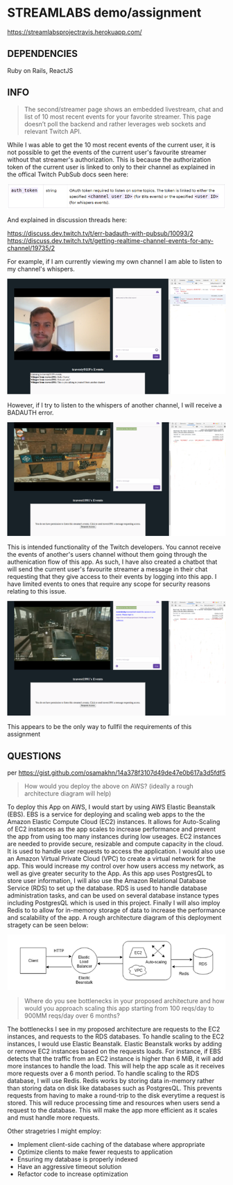 # STREAMLABS demo/assignment

https://streamlabsprojectravis.herokuapp.com/

## DEPENDENCIES

Ruby on Rails, ReactJS

## INFO
>The second/streamer page shows an embedded livestream, chat and list of 10 most recent events for your favorite streamer. This page doesn’t poll the backend and rather leverages web sockets and relevant Twitch API.

While I was able to get the 10 most recent events of the current user, it is not possible to get the events of the current user's favourite streamer without that streamer's authorization. This is because the authorization token of the current user is linked to only to their channel as explained in the offical Twitch PubSub docs seen here:

![twitch_docs](https://github.com/tgritter/streamlabs_assignment/blob/master/readme_images/twitch_docs_auth_token.png)

And explained in discussion threads here:

https://discuss.dev.twitch.tv/t/err-badauth-with-pubsub/10093/2
https://discuss.dev.twitch.tv/t/getting-realtime-channel-events-for-any-channel/19735/2

For example, if I am currently viewing my own channel I am able to listen to my channel's whispers.

![current_user_channel](https://github.com/tgritter/streamlabs_assignment/blob/master/readme_images/current_user_channel.png)

However, if I try to listen to the whispers of another channel, I will receive a BADAUTH error.

![streamers_channel](https://github.com/tgritter/streamlabs_assignment/blob/master/readme_images/favourite_streamer_screenshot.png)

This is intended functionality of the Twitch developers. You cannot receive the events of another's users channel without them going through the authenication flow of this app. 
As such, I have also created a chatbot that will send the current user's favourite streamer a message in their chat requesting that they give access to their events by logging into this app. I have limited events to ones that require any scope for security reasons relating to this issue.

![chatbot](https://github.com/tgritter/streamlabs_assignment/blob/master/readme_images/chatbot_screenshot.png)

This appears to be the only way to fullfil the requirements of this assignment

## QUESTIONS
per https://gist.github.com/osamakhn/14a378f3107d49de47e0b617a3d5fdf5

>How would you deploy the above on AWS? (ideally a rough architecture diagram will help)

To deploy this App on AWS, I would start by using AWS Elastic Beanstalk (EBS). EBS is a service for deploying and scaling web apps to the the Amazon Elastic Compute Cloud (EC2) instances. It allows for Auto-Scaling of EC2 instances as the app scales to increase performance and prevent the app from using too many instances during low useages. EC2 instances are needed to provide secure, resizable and compute capacity in the cloud. It is used to handle user requests to access the application. I would also use an Amazon Virtual Private Cloud (VPC) to create a virtual network for the app. This would increase my control over how users access my network, as well as give greater security to the App. As this app uses PostgresQL to store user information, I will also use the Amazon Relational Database Service (RDS) to set up the database. RDS is used to handle database administration tasks, and can be used on several database instance types including PostgresQL which is used in this project. Finally I will also imploy Redis to to allow for in-memory storage of data to increase the performance and scalability of the app. A rough architecture diagram of this deployment stragety can be seen below:

![architecture_diagram](https://github.com/tgritter/streamlabs_assignment/blob/master/readme_images/architecture_diagram.png)

>Where do you see bottlenecks in your proposed architecture and how would you approach scaling this app starting from 100 reqs/day to 900MM reqs/day over 6 months?

The bottlenecks I see in my proposed architecture are requests to the EC2 instances, and requests to the RDS databases. 
To handle scaling to the EC2 instances, I would use Elastic Beanstalk. Elastic Beanstalk works by adding or remove EC2 instances based on the requests loads. For instance, if EBS detects that the traffic from an EC2 instance is higher than 6 MiB, it will add more instances to handle the load. This will help the app scale as it receives more requests over a 6 month period. 
To handle scaling to the RDS database, I will use Redis. Redis works by storing data in-memory rather than storing data on disk like databases such as PostgresQL. This prevents requests from having to make a round-trip to the disk everytime a request is stored. This will reduce processing time and resources when users send a request to the database. This will make the app more efficient as it scales and must handle more requests.

Other stragetries I might employ:
* Implement client-side caching of the database where appropriate
* Optimize clients to make fewer requests to application
* Ensuring my database is properly indexed
* Have an aggressive timeout solution
* Refactor code to increase optimization
